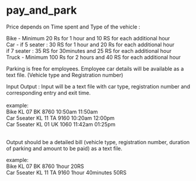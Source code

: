 # pay_and_park

Price depends on Time spent and Type of the vehicle : 
 
Bike - Minimum 20 Rs for 1 hour and 10 RS for each additional hour <br>
Car - if 5 seater : 30 RS for 1 hour and 20 Rs for each additional hour<br> 
if 7 seater : 35 RS for 30minutes and 25 RS for each additional hour<br> 
Truck - Minimum 100 Rs for 2 hours and 40 RS for each additional hour<br> 
 
Parking is free for employees. Employee car details will be available as a text file. (Vehicle type and Registration number)<br> 
 
Input Output : Input will be a text file with car type, registration number and corresponding entry and exit time.<br>  
example:<br>
  Bike KL 07 BK 8760 10:50am 11:50am <br> Car 5seater KL 11 TA 9160 10:20am 12:00pm <br>
  Car 5seater KL 01 UK 1060 11:42am 01:25pm<br> <br>
 
Output should be a detailed bill (vehicle type, registration number, duration of parking and amount to be paid) as a text file.<br> 


example:<br>
  Bike KL 07 BK 8760 1hour 20RS<br>
  Car 5seater KL 11 TA 9160 1hour 40minutes 50RS
